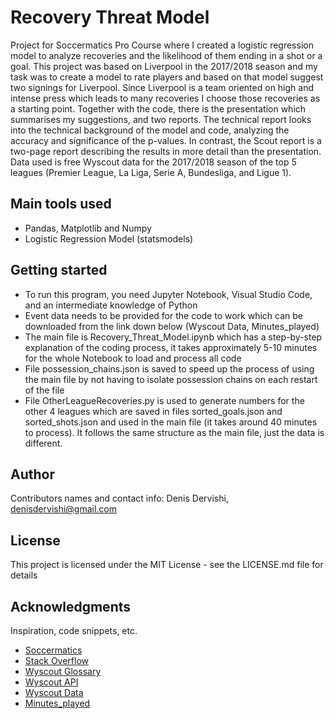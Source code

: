 # Recovery Threat Model

Project for Soccermatics Pro Course where I created a logistic regression model to analyze recoveries and the likelihood of them ending in a shot or a goal. This project was based on Liverpool in the 2017/2018 season and my task was to create a model to rate players and based on that model suggest two signings for Liverpool. Since Liverpool is a team oriented on high and intense press which leads to many recoveries I choose those recoveries as a starting point. Together with the code, there is the presentation which summarises my suggestions, and two reports. The technical report looks into the technical background of the model and code, analyzing the accuracy and significance of the p-values. In contrast, the Scout report is a two-page report describing the results in more detail than the presentation. Data used is free Wyscout data for the 2017/2018 season of the top 5 leagues (Premier League, La Liga, Serie A, Bundesliga, and Ligue 1).

## Main tools used

* Pandas, Matplotlib and Numpy
* Logistic Regression Model (statsmodels)

## Getting started

* To run this program, you need Jupyter Notebook, Visual Studio Code, and an intermediate knowledge of Python
* Event data needs to be provided for the code to work which can be downloaded from the link down below (Wyscout Data, Minutes_played)
* The main file is Recovery_Threat_Model.ipynb which has a step-by-step explanation of the coding process, it takes approximately 5-10 minutes for the whole Notebook to load and process all code
* File possession_chains.json is saved to speed up the process of using the main file by not having to isolate possession chains on each restart of the file
* File OtherLeagueRecoveries.py is used to generate numbers for the other 4 leagues which are saved in files sorted_goals.json and sorted_shots.json and used in the main file (it takes around 40 minutes to process). It follows the same structure as the main file, just the data is different.

## Author

Contributors names and contact info:
Denis Dervishi, denisdervishi@gmail.com

## License

This project is licensed under the MIT License - see the LICENSE.md file for details

## Acknowledgments

Inspiration, code snippets, etc.
* [Soccermatics](https://soccermatics.readthedocs.io/en/latest/)
* [Stack Overflow](https://stackoverflow.com/)
* [Wyscout Glossary](https://dataglossary.wyscout.com/)
* [Wyscout API](https://apidocs.wyscout.com/)
* [Wyscout Data](https://figshare.com/collections/Soccer_match_event_dataset/4415000/2)
* [Minutes_played](https://github.com/soccermatics/Soccermatics/tree/main/course/lessons/minutes_played)
